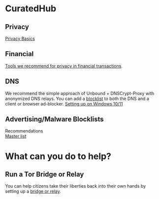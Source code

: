 # CuratedHub
  
## Privacy
[Privacy Basics](https://github.com/CuratedHub/CuratedHub/blob/main/lists/privacy_basics.md)  


## Financial 
[Tools we recommend for privacy in financial transactions](https://github.com/CuratedHub/CuratedHub/blob/main/lists/financial_privacy.md). 



## DNS 
We recommend the simple approach of Unbound + DNSCrypt-Proxy with anonymized DNS relays. 
You can add a [blocklist](https://github.com/CuratedHub/CuratedHub/blob/main/lists/domain_blacklists.md) to both the DNS and a client or browser ad-blocker.
[Setting up on Windows 10/11](https://github.com/CuratedHub/CuratedHub/blob/main/lists/DNS.md)


## Advertising/Malware Blocklists  
Recommendations  
[Master list](https://github.com/CuratedHub/CuratedHub/blob/main/lists/domain_blacklists.md)  


# What can you do to help?

## Run a Tor Bridge or Relay  
You can help citizens take their liberties back into their own hands by setting up a [bridge or relay](https://community.torproject.org/relay/setup/). 
